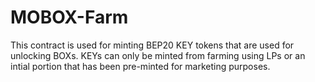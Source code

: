 # MOBOX-Farm
This contract is used for minting BEP20 KEY tokens that are used for unlocking BOXs.
KEYs can only be minted from farming using LPs or an intial portion that has been pre-minted for marketing purposes.
